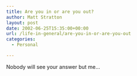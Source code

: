 ```yaml
---
title: Are you in or are you out?
author: Matt Stratton
layout: post
date: 2002-06-25T15:35:00+00:00
url: /life-in-general/are-you-in-or-are-you-out
categories:
  - Personal

---
```

Nobody will see your answer but me&#8230;